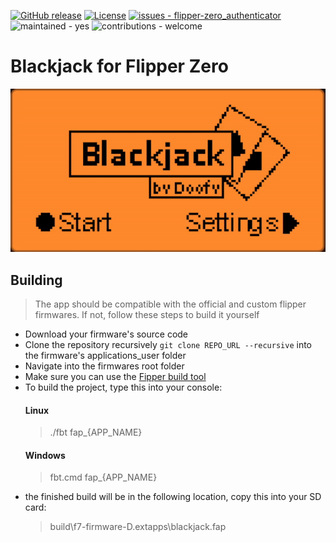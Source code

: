 [![GitHub release](https://img.shields.io/github/release/teeebor/flipper_games?include_prereleases=&sort=semver&color=blue)](https://github.com/teeebor/flipper_games/releases/)
[![License](https://img.shields.io/badge/License-MIT-blue)](/LICENSE)
[![issues - flipper-zero_authenticator](https://img.shields.io/github/issues/teeebor/flipper_games)](https://github.com/teeebor/flipper_games/issues)
![maintained - yes](https://img.shields.io/badge/maintained-yes-blue)
![contributions - welcome](https://img.shields.io/badge/contributions-welcome-blue)
# Blackjack for Flipper Zero


![Play screen](screenshots/blackjack.gif)

## Building
> The app should be compatible with the official and custom flipper firmwares. If not, follow these steps to build it
> yourself
* Download your firmware's source code
* Clone the repository recursively `git clone REPO_URL --recursive` into the firmware's applications_user folder
* Navigate into the firmwares root folder
* Make sure you can use
  the [Fipper build tool](https://github.com/flipperdevices/flipperzero-firmware/blob/dev/documentation/fbt.md)
* To build the project, type this into your console:
  #### Linux
  > ./fbt fap_{APP_NAME}
  #### Windows
  > fbt.cmd fap_{APP_NAME}
* the finished build will be in the following location, copy this into your SD card:
  > build\f7-firmware-D\.extapps\blackjack.fap

